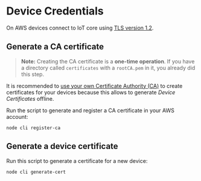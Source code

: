 # Device Credentials

On AWS devices connect to IoT core using
[TLS version 1.2](https://docs.aws.amazon.com/iot/latest/developerguide/iot-security-identity.html).

## Generate a CA certificate

> **Note:** Creating the CA certificate is a **one-time operation**. If you have
> a directory called `certificates` with a `rootCA.pem` in it, you already did
> this step.

It is recommended to
[use your own Certificate Authority (CA)](https://docs.aws.amazon.com/iot/latest/developerguide/device-certs-your-own.html)
to create certificates for your devices because this allows to generate _Device
Certificates_ offline.

Run the script to generate and register a CA certificate in your AWS account:

    node cli register-ca

## Generate a device certificate

Run this script to generate a certificate for a new device:

    node cli generate-cert
